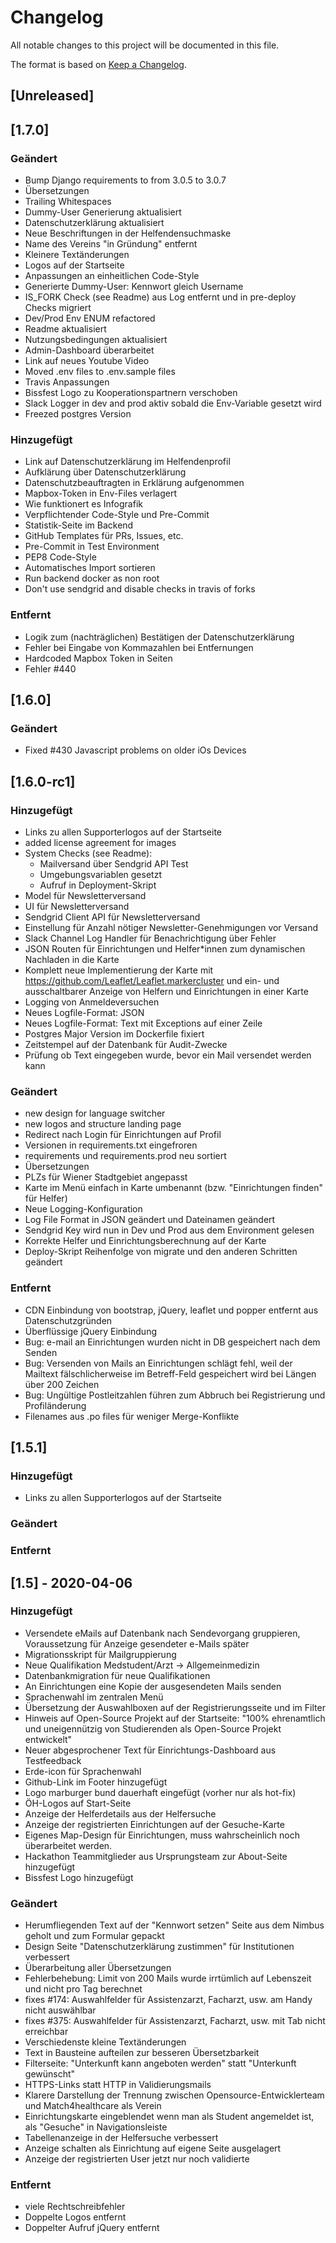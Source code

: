 ﻿# Changelog
All notable changes to this project will be documented in this file.

The format is based on [Keep a Changelog](https://keepachangelog.com/en/1.0.0/).

## [Unreleased]

## [1.7.0]



### Geändert

- Bump Django requirements to from 3.0.5 to 3.0.7
- Übersetzungen
- Trailing Whitespaces
- Dummy-User Generierung aktualisiert
- Datenschutzerklärung aktualisiert
- Neue Beschriftungen in der Helfendensuchmaske
- Name des Vereins "in Gründung" entfernt
- Kleinere Textänderungen
- Logos auf der Startseite
- Anpassungen an einheitlichen Code-Style
- Generierte Dummy-User: Kennwort gleich Username
- IS_FORK Check (see Readme) aus Log entfernt und in pre-deploy Checks migriert
- Dev/Prod Env ENUM refactored
- Readme aktualisiert
- Nutzungsbedingungen aktualisiert
- Admin-Dashboard überarbeitet
- Link auf neues Youtube Video
- Moved .env files to .env.sample files
- Travis Anpassungen
- Bissfest Logo zu Kooperationspartnern verschoben
- Slack Logger in dev and prod aktiv sobald die Env-Variable gesetzt wird
- Freezed postgres Version

### Hinzugefügt

- Link auf Datenschutzerklärung im Helfendenprofil
- Aufklärung über Datenschutzerklärung
- Datenschutzbeauftragten in Erklärung aufgenommen
- Mapbox-Token in Env-Files verlagert
- Wie funktionert es Infografik
- Verpflichtender Code-Style und Pre-Commit
- Statistik-Seite im Backend
- GitHub Templates für PRs, Issues, etc.
- Pre-Commit in Test Environment
- PEP8 Code-Style
- Automatisches Import sortieren
- Run backend docker as non root
- Don't use sendgrid and disable checks in travis of forks

### Entfernt

- Logik zum (nachträglichen) Bestätigen der Datenschutzerklärung
- Fehler bei Eingabe von Kommazahlen bei Entfernungen
- Hardcoded Mapbox Token in Seiten
- Fehler #440 

## [1.6.0]

### Geändert

- Fixed #430 Javascript problems on older iOs Devices

## [1.6.0-rc1]

### Hinzugefügt
- Links zu allen Supporterlogos auf der Startseite
- added license agreement for images
- System Checks (see Readme):
  - Mailversand über Sendgrid API Test
  - Umgebungsvariablen gesetzt
  - Aufruf in Deployment-Skript
- Model für Newsletterversand
- UI für Newsletterversand
- Sendgrid Client API für Newsletterversand
- Einstellung für Anzahl nötiger Newsletter-Genehmigungen vor Versand
- Slack Channel Log Handler für Benachrichtigung über Fehler
- JSON Routen für Einrichtungen und Helfer*innen zum dynamischen Nachladen in die Karte
- Komplett neue Implementierung der Karte mit https://github.com/Leaflet/Leaflet.markercluster und ein- und ausschaltbarer Anzeige von Helfern und Einrichtungen in einer Karte
- Logging von Anmeldeversuchen
- Neues Logfile-Format: JSON
- Neues Logfile-Format: Text mit Exceptions auf einer Zeile
- Postgres Major Version im Dockerfile fixiert
- Zeitstempel auf der Datenbank für Audit-Zwecke
- Prüfung ob Text eingegeben wurde, bevor ein Mail versendet werden kann

### Geändert
- new design for language switcher
- new logos and structure landing page
- Redirect nach Login für Einrichtungen auf Profil
- Versionen in requirements.txt eingefroren
- requirements und requirements.prod neu sortiert
- Übersetzungen
- PLZs für Wiener Stadtgebiet angepasst
- Karte im Menü einfach in Karte umbenannt (bzw. "Einrichtungen finden" für Helfer)
- Neue Logging-Konfiguration
- Log File Format in JSON geändert und Dateinamen geändert
- Sendgrid Key wird nun in Dev und Prod aus dem Environment gelesen
- Korrekte Helfer und Einrichtungsberechnung auf der Karte
- Deploy-Skript Reihenfolge von migrate und den anderen Schritten geändert

### Entfernt
- CDN Einbindung von bootstrap, jQuery, leaflet und popper entfernt aus Datenschutzgründen
- Überflüssige jQuery Einbindung
- Bug: e-mail an Einrichtungen wurden nicht in DB gespeichert nach dem Senden
- Bug: Versenden von Mails an Einrichtungen schlägt fehl, weil der Mailtext fälschlicherweise im Betreff-Feld gespeichert wird bei Längen über 200 Zeichen
- Bug: Ungültige Postleitzahlen führen zum Abbruch bei Registrierung und Profiländerung
- Filenames aus .po files für weniger Merge-Konflikte

## [1.5.1]

### Hinzugefügt
- Links zu allen Supporterlogos auf der Startseite

### Geändert

### Entfernt

## [1.5] - 2020-04-06

### Hinzugefügt
- Versendete eMails auf Datenbank nach Sendevorgang gruppieren, Voraussetzung für Anzeige gesendeter e-Mails später
- Migrationsskript für Mailgruppierung
- Neue Qualifikation Medstudent/Arzt -> Allgemeinmedizin
- Datenbankmigration für neue Qualifikationen
- An Einrichtungen eine Kopie der ausgesendeten Mails senden
- Sprachenwahl im zentralen Menü
- Übersetzung der Auswahlboxen auf der Registrierungsseite und im Filter
- Hinweis auf Open-Source Projekt auf der Startseite: "100% ehrenamtlich und uneigennützig von Studierenden als Open-Source Projekt entwickelt"
- Neuer abgesprochener Text für Einrichtungs-Dashboard aus Testfeedback
- Erde-icon für Sprachenwahl
- Github-Link im Footer hinzugefügt
- Logo marburger bund dauerhaft eingefügt (vorher nur als hot-fix)
- ÖH-Logos auf Start-Seite
- Anzeige der Helferdetails aus der Helfersuche
- Anzeige der registrierten Einrichtungen auf der Gesuche-Karte
- Eigenes Map-Design für Einrichtungen, muss wahrscheinlich noch überarbeitet werden.
- Hackathon Teammitglieder aus Ursprungsteam zur About-Seite hinzugefügt
- Bissfest Logo hinzugefügt

### Geändert
- Herumfliegenden Text auf der "Kennwort setzen" Seite aus dem Nimbus geholt und zum Formular gepackt
- Design Seite "Datenschutzerklärung zustimmen" für Institutionen verbessert
- Überarbeitung aller Übersetzungen
- Fehlerbehebung: Limit von 200 Mails wurde irrtümlich auf Lebenszeit und nicht pro Tag berechnet
- fixes #174: Auswahlfelder für Assistenzarzt, Facharzt, usw. am Handy nicht auswählbar
- fixes #375:  Auswahlfelder für Assistenzarzt, Facharzt, usw. mit Tab nicht erreichbar
- Verschiedenste kleine Textänderungen
- Text in Bausteine aufteilen zur besseren Übersetzbarkeit
- Filterseite: "Unterkunft kann angeboten werden" statt "Unterkunft gewünscht"
- HTTPS-Links statt HTTP in Validierungsmails
- Klarere Darstellung der Trennung zwischen Opensource-Entwicklerteam und Match4healthcare als Verein
- Einrichtungskarte eingeblendet wenn man als Student angemeldet ist, als "Gesuche" in Navigationsleiste
- Tabellenanzeige in der Helfersuche verbessert
- Anzeige schalten als Einrichtung auf eigene Seite ausgelagert
- Anzeige der registrierten User jetzt nur noch validierte

### Entfernt
- viele Rechtschreibfehler
- Doppelte Logos entfernt
- Doppelter Aufruf jQuery entfernt



